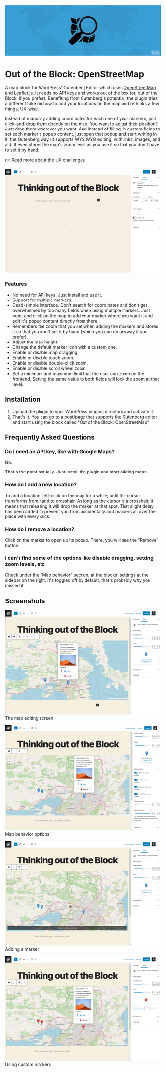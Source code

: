 [![Download from WordPress.org](.wordpress-org/banner-1544-500.jpg)](https://wordpress.org/plugins/ootb-openstreetmap/)
    
# Out of the Block: OpenStreetMap

A map block for WordPress' Gutenberg Editor which uses [OpenStreetMap](https://www.openstreetmap.org) and [Leaflet.js](https://leafletjs.com). It needs no API keys and works out of the box (or, out of the Block, if you prefer). Benefiting from Gutenberg's potential, the plugin tries a different take on how to add your locations on the map and rethinks a few things, UX-wise.

Instead of manually adding coordinates for each one of your markers, just click-and-drop them directly on the map. You want to adjust their position? Just drag them wherever you want. And instead of filling-in custom fields to set each marker's popup content, just open that popup and start writing in it, the Gutenberg way (it supports WYSIWYG editing, with links, images, and all). It even stores the map's zoom level as you use it so that you don't have to set it by hand.

👉 [Read more about the UX challenges](https://www.gsarigiannidis.gr/wordpress-gutenberg-map-block-openstreetmap/)

![Demo GIF](.github/assets/ootb-openstreetmap.gif)

### Features

* No need for API keys. Just install and use it.
* Support for multiple markers.
* Dead-simple interface. Don't search for coordinates and don't get overwhelmed by too many fields when using multiple markers. Just point and click on the map to add your marker where you want it and edit it's popup content directly from there.
* Remembers the zoom that you set when adding the markers and stores it so that you don't set it by hand (which you can do anyway if you prefer).
* Adjust the map height.
* Change the default marker icon with a custom one.
* Enable or disable map dragging.
* Enable or disable touch zoom.
* Enable or disable double-click zoom.
* Enable or disable scroll wheel zoom.
* Set a minimum and maximum limit that the user can zoom on the frontend. Setting the same value to both fields will lock the zoom at that level.

## Installation

1. Upload the plugin to your WordPress plugins directory and activate it.
2. That's it. You can go to a post/page that supports the Gutenberg editor and start using the block called "Out of the Block: OpenStreetMap"

## Frequently Asked Questions

### Do I need an API key, like with Google Maps?

No.

That's the point actually. Just install the plugin and start adding maps.

### How do I add a new location?

To add a location, left-click on the map for a while, until the cursor transforms from hand to crosshair. As long as the cursor is a crosshair, it means that releasing it will drop the marker at that spot. That slight delay has been added to prevent you from accidentally add markers all over the place with every click.

### How do I remove a location?

Click on the marker to open up its popup. There, you will see the "Remove" button.

### I can't find some of the options like disable dragging, setting zoom levels, etc

Check under the "Map behavior" section, at the blocks' settings at the sidebar on the right. It's toggled off by default, that's probably why you missed it.

## Screenshots

![The map editing screen](.wordpress-org/screenshot-1.jpg) 
The map editing screen

![Map behavior options](.wordpress-org/screenshot-2.jpg) 
Map behavior options

![Adding a marker](.wordpress-org/screenshot-3.jpg)
Adding a marker

![Using custom markers](.wordpress-org/screenshot-4.jpg)
Using custom markers
